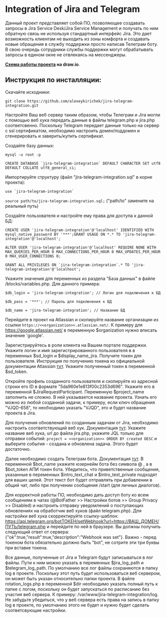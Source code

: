 # Integration of Jira and Telegram

Данный проект представляет собой ПО, позволяющее создавать запросы в Jira Service Desk/Jira Service Management и получать по ним обратную связь не используя стандартный интерфейс Jira. Это дает возможность клиентам не выходить из зоны комфорта и создавать новые обращения в службу поддержки просто написав Телеграм боту. В свою очередь сотрудники службы поддержки могут обрабатывать запросы в едином окне не отвлекаясь на мессенджеры.

**[Схема работы проекта](https://viewer.diagrams.net/?tags=%7B%7D&highlight=0000ff&edit=_blank&layers=1&nav=1&title=%D0%A2%D0%B5%D0%BB%D0%B5%D0%B3%D1%80%D0%B0%D0%BC%D0%BC%20%D0%B1%D0%BE%D1%82%20github.drawio.png#R7VxZk6M2EP41rkoedgpJYODR42NTlaQyVZvUHm%2BMzdpksXFh5vD%2B%2BgiQROvAYBtjT3b3gYW20NXqr79uiRmQ8fr1fRpsV38mizAeYGvxOiCTAcYI%2B0P6Xy7ZlxIf2aVgmUYLVqgSfIi%2Bh0xoMelTtAh3UsEsSeIs2srCebLZhPNMkgVpmrzIxb4msdzqNliGmuDDPIh16cdoka1KqYfdSv5bGC1XvGU09Mtf1gEvzEayWwWL5AWIyHRAxmmSZOXd%2BnUcxvnk8Xkp35vV%2FCo6loabrM0LI%2Fvvj399eUXz4bfH6J%2FHBxI%2BvH%2FHOvscxE9swKyz2Z7PQLigE8IekzRbJctkE8TTSnqfJk%2BbRZg3Y9GnqswfSbKlQkSF%2F4ZZtmfaDZ6yhIpW2Tpmv%2BpDYaPbJU%2FpPDzQf74kgnQZZgfKeWW5fCygATZR78NkHWbpnhZIwzjIomdZ%2BQFbQ0tRrppmesNm%2BohZR%2Fqs06nz6RUNPCe%2Fv58WV7uQzIqrX0gcdqXKroqhokApsbTCk%2BLqyS%2BOihtaEoOS9%2BCeyHXS65i%2Fi3jT5ev0SrRVI6%2BJl1WUhR%2B2QaHLF4oULfX%2FHKZZ%2BHpQY%2BxXm7%2Byl%2FHjpTJaNGRYtAIG61oX0jFx3rhpeS1Ni9g3ZVueYdqHMR3A%2FSJ6prfL%2FDZfwCO4jB1ttU8OWRCr8TEVFTIJ7TJsxtwytaTKUhG%2FihYw%2BxXzAszsbK13k6IArNOr3qrgAYKEERgKjMHjcmoxnAUMMGIqzREsTsUuGJIYQM2cBOvc%2FjePuy2fEMxa9Ytu%2B7ZmKQ0AIptJF3CCfBlOsAFPOHb0gido%2BMbxhBO%2FRkBBzk0BCn7rQN564vFtITnvt0qTZgCHpgAxIYaPBIYegWjlzYz9xB5d8K4RgUUvxpwKQQSeAYxFvGtmxrRK1o9Pu57Yki3BGxma6JIB3oSwezNzr2FVdArT%2FSf48Dmv7M7hj5NXVnn5tG9yMc3W6FzNGotXR2ka7EGBbRJtsh2o%2BSEXVEvFtV1pqTi%2Bpei6rLHSvOjaGaZvwFxm%2BtDchNFjxegBqdC5kCiP71Sbh0GQVMvp1KQDax16srXapuAGG4KbixkrctuybN8BKrgHHPUgIJ9PsRXlG2G4IzYP%2FZGn%2BRVPjrLFveDuRfSBeeHWLWM4exZg9WPO5%2BU45qiKlVgIRkqunIYw16qYCF3nmWwVQRwtN%2FR%2BTq0iTKkgt4ZoHsQj9sM6WixKiA930ffgsagqR16GV7Re537gTPK6KKrvSoDPq95lafItHCdxQuudbJJNXsvXKI4VUQeG6biKG3UMhokMbtS7mGH6V%2FWiwHF%2Blvxm5160bXaCx20de1HNTXq%2Bd%2BeYUZpXUvaVvafouQufach85GkOT4rJJQASPJcKbUZLq59KojqUcU1JG1j8LXqdggRDWd43kWgErh5oCJUpBQ1SjRRfZEUPNFrv1CtfXjyOzs%2BBlrzjyjlQjxBlDZqIAukza4GJgSi8peCZ40cz0OCugea8ibe6YGg1JtQJN5PNMO%2BhhVryiT5DZY%2F7dA7rlm5Tvtuji%2BcLTcV5rNFQAq5OxaxhSCThMwbaFi4AxFvVnlMVQoHKkUlumXPV%2FQdRHlEdtGNKemADOl4sjCK3gY790zfcNiVpD%2Fuhb44lM%2Fmh6hEvTN6wOdc5gqkLtyYHqezsHrUlXEaKvRujbcvTfX1TxKbtFbO%2F9MAUWlJM%2FINHw0hRqmHPzDHoFF9Mp7cbEY3qsol9xwzIkumN4zi6JZq0drmQoc2ZpM1ilB%2Fuym0mDna7aF4s9SDNdDF0dK9R9gncg1w%2Ffaq8XP7QgZNre%2BiowT647EwXJ%2FZ4uIuzHLmKckCai9Mqsm1lyfj9%2BkpiOD5VA9WQqs60YN64awBTFUoaQvBmQaNFMlTJwbo8wimvM%2BY3ygTH%2BelmGJMJsIGJ2cPEwJL3LbGW94Cv%2B63GenZEWNWHwIEcAjTEp%2B%2FQcR1PjlQw0NmBDZ22ff9B%2FDh2FD9ODOTMPwBU3cdJ190b7i0sIq2PyNzWSQ1iiF6akk3i7KiwViX3hNVchRrc1J1xFTUohzOULEh7rO82J9X9WTUeJDN7xQbejZBhe1hwv%2B4XhJl5%2BxOgBZ3V%2FV8B1UEyYSIGQLX7DIxsE4Oqp9hsJozQOOjm2Ex3p4z7IdMKl9aioVO5tFbRhbm0bUgmH7USajV6m4pyVchrq6gmhV9aT20yxaaguI2qmrOwbU%2Fkvi2dChyuq%2BjSSq054MpTvD%2BKfyS2vDGDDcdoTLvWl%2FOPpuNt%2FQcgtVPbGEjYbQ%2BZdr%2B%2Fct7E15z7tLUEBszgeKZoYqSR%2F7EcLygpYLhx6leVtI0UbuIjOIxlQxK7WFfbVrHf%2Bgem3ECaLem2PjG1DftZ%2Bb5D3bFO%2BNGZdfAjiAPL3%2FrlvAzlOTbr8KSBQAAPdH2sNV2X6VQyD%2FpGkRgOAnJ4gpeVvCue7btftQXfe4IAyzzHCAtDr09YqMkPnJCvF8qSv0Bs%2FuZHfKvTPhF0fh79ZNO69hJSNuzdq3sWzhFb5Bwhe5hpBsx3F8io9Z4F4h%2BOnHI%2Bo8MNJiR%2Fvk%2BamjYB%2FhFbNeJ7mQY%2BVmcC5%2BM8%2FLDhWG525PcPTVt7tcfgBPbwEyInprEPag2PZfyDk6pDHZjsM%2FfqlD05XQETefQHku8TUNtQe4UciZLKWj5hcOTn6u4SV1Q%2B1LRsDHOATZ0ZgXHjqhtnLuoT%2FlxC0zKXpuEogiHGbYMyFmjC6m70v08%2FP7yz6L9jXrJbmsrtBOYd%2FcmOKUAriPYQci0e9Iyl4TYS0mNWyt3PQwsKQXXlEIfop9hwV9%2Bz08fqr3aVueDqb5%2BR6X8%3D "Блок схема") на draw.io**.

## Инструкция по инсталляции:

Скачайте исходники:

`git clone https://github.com/alexeykirichek/jira-telegram-integration.git`

Настройте Ваш веб сервер таким образом, чтобы Телеграм и Jira могли с помощью веб хука передать данные в файлы telegram.php и jira.php соответсвенно. Поскольку Telegram передает данные только на сервер с ssl сертификатом, необходимо настроить домен/поддомен и сгенерировать и заверить/купить сертификат.

Создайте базу данных:

`mysql -u root -p`

``CREATE DATABASE `jira-telegram-integration` DEFAULT CHARACTER SET utf8 DEFAULT COLLATE utf8_general_ci;``

Импортируйте структуру (файл "jira-telegram-integration.sql" в корне проекта):

``use `jira-telegram-integration` ``

`source path/to/jira-telegram-integration.sql;` ("path/to" замените на реальный путь)

Создайте пользователя и настройте ему права для доступа к данной БД:

``CREATE USER 'jira-telegram-integration'@'localhost' IDENTIFIED WITH mysql_native_password BY '***';GRANT USAGE ON *.* TO 'jira-telegram-integration'@'localhost';``

``ALTER USER 'jira-telegram-integration'@'localhost' REQUIRE NONE WITH MAX_QUERIES_PER_HOUR 0 MAX_CONNECTIONS_PER_HOUR 0 MAX_UPDATES_PER_HOUR 0 MAX_USER_CONNECTIONS 0;``

``GRANT ALL PRIVILEGES ON `jira-telegram-integration`.* TO 'jira-telegram-integration'@'localhost';``

Укажите значения для переменных из раздела "База данных" в файле /blocks/variables.php. Для данного примера:

``$db_login = 'jira-telegram-integration'; // Логин для подключения к БД``

``$db_pass = '***'; // Пароль для подключения к БД``

``$db_name = 'jira-telegram-integration'; // Название БД``

Перейдите в проект на Atlassian и скопируйте название организации из ссылки ``https://<<organization>>.atlassian.net/``. К примеру для https://google.atlassian.net/ в переменную $organization нужно вписать значение 'google'.

Зарегистрируйтесь в роли клиента на Вашем портале поддержки. Укажите логин и имя зарегистрированного пользователя в в переменных $sd_login и $display_name_jira. Получите токен для пользователя. Инструкция по получению токена из официальной документации Atlassian [тут](https://support.atlassian.com/atlassian-account/docs/manage-api-tokens-for-your-atlassian-account/). Укажите полученный токен в переменной $sd_token.

Откройте профиль созданного пользователя и скопируйте из адресной строки его ID в формате "5da960e1e813f00c2353d696". Укажите его в переменной $JiraRequestParticipant. Переменную $project_name заполнить не сложно. В ней указывается название проекта. Узнать его можно из любой созданной задачи, к примеру, если ключ обращения "VJQD-658", то необходимо указать "VJQD", это и будет название проекта в Jira.

Для получения обновлений по созданным задачам от Jira, необходимо настроить соответствующий веб хук. Документация [тут](https://developer.atlassian.com/server/jira/platform/webhooks/). Укажите название веб хука, url до файла jira.php, укажите JQL только для отправки событий: ``project = <<organization>> ORDER BY created DESC`` и выберите события - создана и обновлена задача. Этого будет достаточно.

Далее необходимо создать Телеграм бота. Документация [тут](https://tlgrm.ru/docs/bots#create-a-new-bot). В переменной $bot_name укажите юзернейм бота без символа @ , а в $bot_token АПИ токен бота. Убедитесь, что приветственные сообщения, указанные в переменных $intro_text_chat и $intro_text_private подходят для ваших целей. Этот текст бот будет отправлять при добавлении в общий чат, либо при получении сообщения /start (для личных диалогов).

Для корректной работы ПО, необходимо дать доступ боту ко всем сообщениям в чатах (@BotFather >> Настройки ботов >> Group Privacy >> Disabled) и настроить отправку уведомлений о поступающих обновлениях на обработчик веб хуков (файл telegram.php). Для настройки веб хука скорректируйте ссылку-шаблон: https://api.telegram.org/botТОКЕН/setWebhook?url=https://ВАШ_ДОМЕН/ПУТЬ/telegram.php и перейдите по ней в браузере. Вы должны получить следующий ответ от сервера: {"ok":true,"result":true,"description":"Webhook was set"}. Важно - перед токеном бота обязательно должно быть "bot", не сотрите эти три буквы при вставке токена.

Все данные, полученные от Jira и Telegram будут записываться в лог файлы. Пути к ним можно указать в переменных $jira_log_path и $telegram_log_path. По умолчанию все лог файлы сохраняются в папку log в проекте. Поскольку этот путь будет использоваться веб сервером, он может быть указан относительно папки проекта. В файле rotation_logs.php в переменной $dir необходимо указать полный путь к папке с логом, поскольку он будет запускаться по расписанию без участия веб сервера. К примеру: /var/www/jira-telegram-integration/log. Не забудьте убедиться, что у веб сервера есть права на запись в папку log в проекте, по умолчанию этого не будет и нужно будет сделать соответсвующие настройки.
